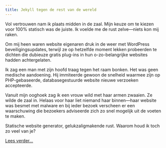 ```yaml
---
title: Jekyll tegen de rest van de wereld
---
```



Vol vertrouwen nam ik plaats midden in de zaal. Mijn keuze om te kiezen voor 100% statisch was de juiste. Ik voelde me de rust zelve—niets kon mij raken.

Om mij heen waren website eigenaren druk in de weer met WordPress beveiligingsupdates, terwijl ze op hetzelfde moment lekken probeerden te dichten die dubieuze gratis plug-ins in hun o-zo-belangrijke websites hadden achtergelaten.

Ik zag een man met zijn hoofd traag tegen het raam bonken. Het was geen medische aandoening. Hij immiteerde gewoon de snelheid waarmee zijn op PHP-gebaseerde, databasegestuurde website nieuwe verzoeken accepteerde.

Vanuit mijn ooghoek zag ik een vrouw wild met haar armen zwaaien. Ze wilde de zaal in. Helaas voor haar liet niemand haar binnen—haar website was besmet met malware en bij ieder bezoek verscheen er een waarschuwing die bezoekers adviseerde zich zo snel mogelijk uit de voeten te maken.

Statische website generator, gelukzaligmakende rust. Waarom houd ik toch zo veel van je?

[Lees verder…](http://tobyx.com/2015/jekyll-vs-world)